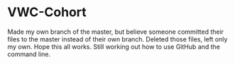 # VWC-Cohort

Made my own branch of the master, but believe someone committed their files to the master instead of their own branch.  Deleted those files, left only my own.  Hope this all works.  Still working out how to use GitHub and the command line. 
